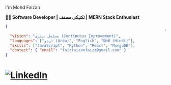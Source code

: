 I'm Mohd Faizan 

**👨‍💻 Software Developer | تکنیکی مصنف | MERN Stack Enthusiast**  

```json
{
                                                                      "نام": "محمّد فائزان",    
  "vision": "مسلسل بہتری (Continuous Improvement)",
  "languages": ["اردو (Urdu)", "English", "हिन्दी (Hindi)"],
  "skills": ["JavaScript", "Python", "React", "MongoDB"],
  "contact": { "email": "faizfaizanfaizz@gmail.com" }
}
```




# [![LinkedIn](https://img.shields.io/badge/LinkedIn-0077B5?style=for-the-badge&logo=linkedin&logoColor=white)](https://www.linkedin.com/in/mohd-faizan-a806a828a/details/certifications/)





